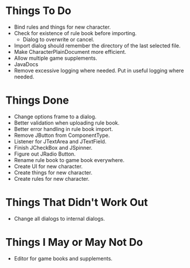 # Things To Do
* Bind rules and things for new character.
* Check for existence of rule book before importing.
  * Dialog to overwrite or cancel.
* Import dialog should remember the directory of the last selected file.
* Make CharacterPlainDocument more efficient.
* Allow multiple game supplements.
* JavaDocs
* Remove excessive logging where needed. Put in useful logging where needed.

# Things Done
* Change options frame to a dialog.
* Better validation when uploading rule book.
* Better error handling in rule book import.
* Remove JButton from ComponentType.
* Listener for JTextArea and JTextField.
* Finish JCheckBox and JSpinner.
* Figure out JRadio Button.
* Rename rule book to game book everywhere.
* Create UI for new character.
* Create things for new character.
* Create rules for new character.

# Things That Didn't Work Out
* Change all dialogs to internal dialogs.

# Things I May or May Not Do
* Editor for game books and supplements.
